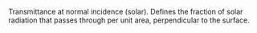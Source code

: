 ﻿Transmittance at normal incidence (solar). Defines the fraction of solar radiation that passes through per unit area, perpendicular to the surface.